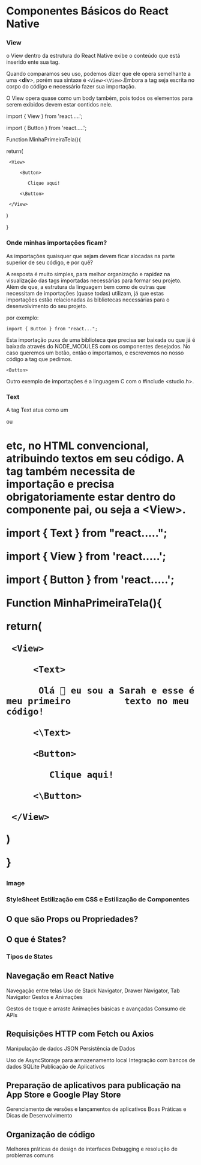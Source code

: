 
# Componentes Básicos do React Native


### View

o View dentro da estrutura do React Native exibe o conteúdo que está inserido ente sua tag. 

Quando comparamos seu uso, podemos dizer que ele opera semelhante a uma <**div**>, porém sua sintaxe é `<View><\View>`.Embora a tag seja escrita no corpo do código e necessário fazer sua importação. 

O View opera quase como um body também, pois todos os elementos para serem exibidos devem estar contidos nele.


import { View } from 'react.....';


import { Button } from 'react.....';


Function MinhaPrimeiraTela(){

  return(

     <View>

         <Button>

            Clique aqui!

         <\Button>

     </View>

  )

}



### Onde minhas importações ficam?

As importações quaisquer que sejam devem ficar alocadas na parte superior de seu código, e por quê?

A resposta é muito simples, para melhor organização e rapidez na visualização das tags importadas necessárias para formar seu projeto. Além de que, a estrutura da linguagem bem como de outras que necessitam de importações (quase todas) utilizam, já que estas importações estão relacionadas às bibliotecas necessárias para o desenvolvimento do seu projeto. 

por exemplo: 

`import { Button } from "react...";`

Esta importação puxa de uma biblioteca que precisa ser baixada ou que já é baixada através do NODE_MODULES com os componentes desejados. No caso queremos um botão, então o importamos, e escrevemos no nosso código a tag que pedimos.

`<Button>`

Outro exemplo de importações é a linguagem C com o #include <studio.h>.

### Text 

A tag Text atua como um **<p>** ou **<h1>** etc, no HTML convencional, atribuindo textos em seu código. A tag também necessita de importação e precisa obrigatoriamente estar dentro do componente pai, ou seja a <**View**>. 


import { Text } from "react.....";


import { View } from 'react.....';


import { Button } from 'react.....';


Function MinhaPrimeiraTela(){

  return(

     <View>

         <Text>

          Olá 👋 eu sou a Sarah e esse é meu primeiro          texto no meu código!

         <\Text>

         <Button>

            Clique aqui!

         <\Button>

     </View>

  )

}


### Image 


### StyleSheet Estilização em CSS e Estilização de Componentes


## O que são Props ou Propriedades? 

## O que é States? 

### Tipos de States

## Navegação em React Native






Navegação entre telas
Uso de Stack Navigator, Drawer Navigator, Tab Navigator
Gestos e Animações

Gestos de toque e arraste
Animações básicas e avançadas
Consumo de APIs

## Requisições HTTP com Fetch ou Axios
Manipulação de dados JSON
Persistência de Dados

Uso de AsyncStorage para armazenamento local
Integração com bancos de dados SQLite
Publicação de Aplicativos

## Preparação de aplicativos para publicação na App Store e Google Play Store
Gerenciamento de versões e lançamentos de aplicativos
Boas Práticas e Dicas de Desenvolvimento

## Organização de código
Melhores práticas de design de interfaces
Debugging e resolução de problemas comuns
